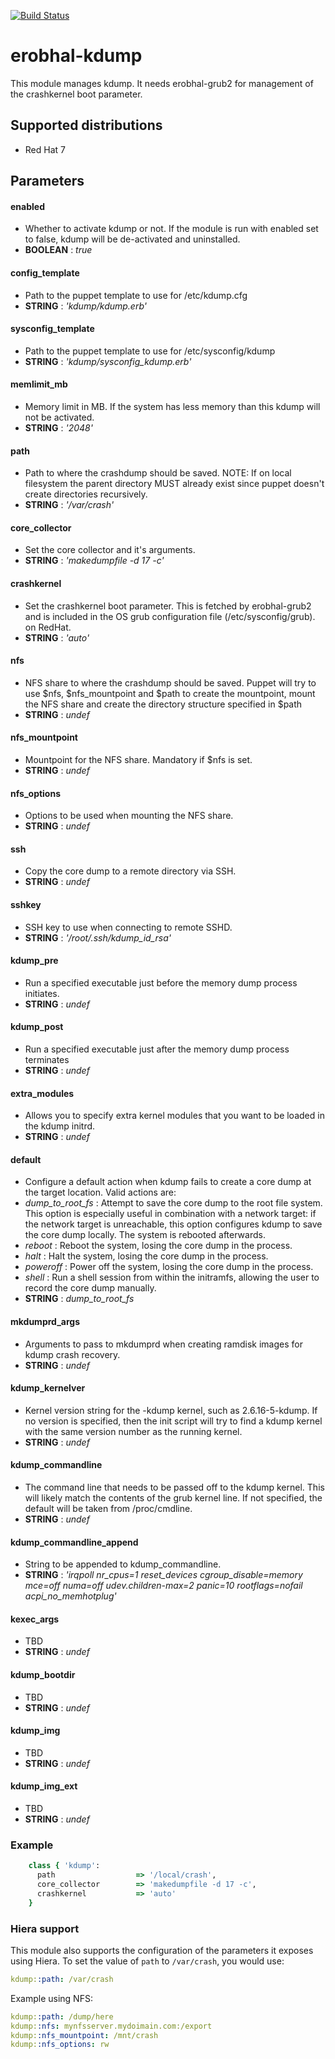 [![Build Status](https://travis-ci.org/erobhal/puppet-module-kdump.svg?branch=master)](https://travis-ci.org/erobhal/puppet-module-kdump)

# erobhal-kdump

This module manages kdump. It needs erobhal-grub2 for management
of the crashkernel boot parameter.

## Supported distributions
- Red Hat 7

## Parameters

#### enabled
 - Whether to activate kdump or not. If the module is run with enabled set
   to false, kdump will be de-activated and uninstalled.
 - **BOOLEAN** : *true*

#### config_template
 - Path to the puppet template to use for /etc/kdump.cfg
 - **STRING** : *'kdump/kdump.erb'*

#### sysconfig_template
 - Path to the puppet template to use for /etc/sysconfig/kdump
 - **STRING** : *'kdump/sysconfig_kdump.erb'*

#### memlimit_mb
 - Memory limit in MB. If the system has less memory than this kdump will
   not be activated.
 - **STRING** : *'2048'*

#### path
 - Path to where the crashdump should be saved.
   NOTE: If on local filesystem the parent directory MUST already exist since
   puppet doesn't create directories recursively.
 - **STRING** : *'/var/crash'*

#### core_collector
 - Set the core collector and it's arguments.
 - **STRING** : *'makedumpfile -d 17 -c'*

#### crashkernel
 - Set the crashkernel boot parameter. This is fetched by erobhal-grub2
   and is included in the OS grub configuration file (/etc/sysconfig/grub).
   on RedHat. 
 - **STRING** : *'auto'*

#### nfs
 - NFS share to where the crashdump should be saved.
   Puppet will try to use $nfs, $nfs_mountpoint and $path to create the mountpoint,
   mount the NFS share and create the directory structure specified in $path
 - **STRING** : *undef*

#### nfs_mountpoint
 - Mountpoint for the NFS share. Mandatory if $nfs is set.
 - **STRING** : *undef*

#### nfs_options
 - Options to be used when mounting the NFS share.
 - **STRING** : *undef*

#### ssh
 - Copy the core dump to a remote directory via SSH.
 - **STRING** : *undef*

#### sshkey
 - SSH key to use when connecting to remote SSHD.
 - **STRING** : *'/root/.ssh/kdump_id_rsa'*

#### kdump_pre
 -  Run a specified executable just before the memory dump process initiates.
 - **STRING** : *undef*

#### kdump_post
 -  Run a specified executable just after the memory dump process terminates
 - **STRING** : *undef*

#### extra_modules
 - Allows you to specify extra kernel modules that you want to be loaded in the kdump initrd.
 - **STRING** : *undef*

#### default
 - Configure a default action when kdump fails to create a core dump at the target location. Valid
   actions are:
 - *dump_to_root_fs* : Attempt to save the core dump to the root file system. This option is especially
                       useful in combination with a network target: if the network target is
                       unreachable, this option configures kdump to save the core dump locally. The
                       system is rebooted afterwards.
 - *reboot*          : Reboot the system, losing the core dump in the process.
 - *halt*            : Halt the system, losing the core dump in the process.
 - *poweroff*        : Power off the system, losing the core dump in the process.
 - *shell*           : Run a shell session from within the initramfs, allowing the user to record the
                       core dump manually.
 - **STRING** : *dump_to_root_fs*

#### mkdumprd_args
 - Arguments to pass to mkdumprd when creating ramdisk images for kdump crash recovery.
 - **STRING** : *undef*

#### kdump_kernelver
 - Kernel version string for the -kdump kernel, such as 2.6.16-5-kdump. If no version is
   specified, then the init script will try to find a kdump kernel with the same version
   number as the running kernel.
 - **STRING** : *undef*

#### kdump_commandline
 - The command line that needs to be passed off to the kdump kernel. This will likely match
   the contents of the grub kernel line. If not specified, the default will be taken from
   /proc/cmdline.
 - **STRING** : *undef*

#### kdump_commandline_append
 - String to be appended to kdump_commandline.
 - **STRING** : *'irqpoll nr_cpus=1 reset_devices cgroup_disable=memory mce=off numa=off udev.children-max=2 panic=10 rootflags=nofail acpi_no_memhotplug'*

#### kexec_args
 - TBD
 - **STRING** : *undef*

#### kdump_bootdir
 - TBD
 - **STRING** : *undef*

#### kdump_img
 - TBD
 - **STRING** : *undef*

#### kdump_img_ext
 - TBD
 - **STRING** : *undef*

### Example
```ruby
    class { 'kdump':
      path                  => '/local/crash',
      core_collector        => 'makedumpfile -d 17 -c',
      crashkernel           => 'auto'
    }
```
### Hiera support

This module also supports the configuration of the parameters it exposes
using Hiera. To set the value of `path` to `/var/crash`, you would use:
```yaml
kdump::path: /var/crash
```

Example using NFS:
```yaml
kdump::path: /dump/here
kdump::nfs: mynfsserver.mydoimain.com:/export
kdump::nfs_mountpoint: /mnt/crash
kdump::nfs_options: rw
```


